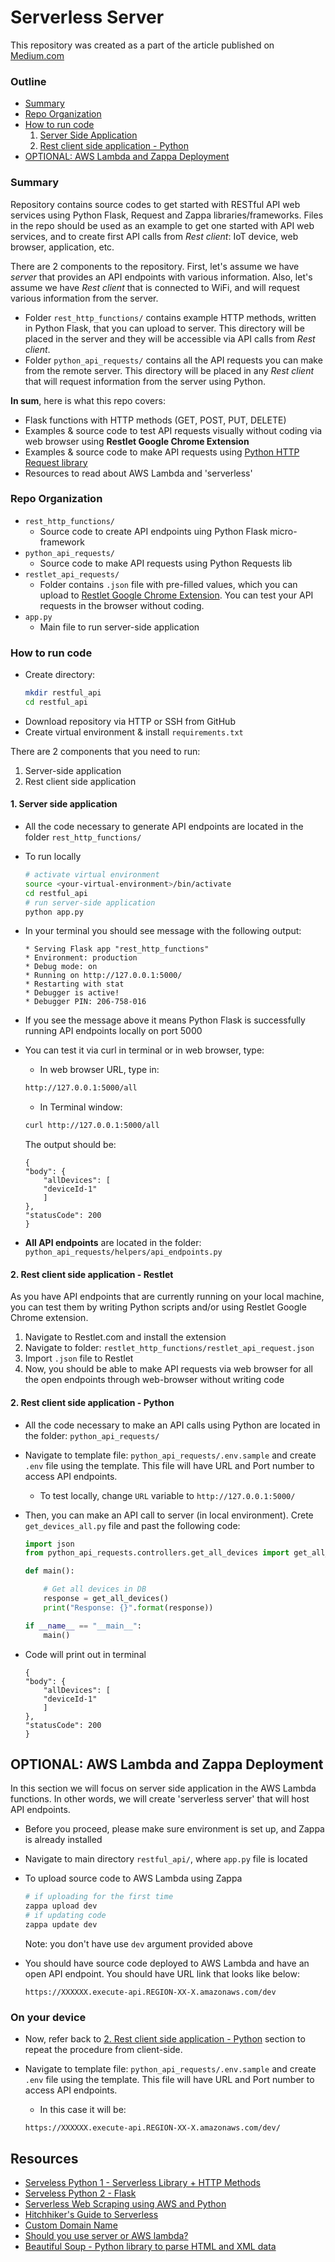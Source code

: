 # Serverless Server

This repository was created as a part of the article published on [Medium.com](https://medium.com/@almasmyrzatay/how-to-easily-set-up-serverless-server-for-iot-devices-using-amazon-aws-lambda-python-flask-d7e9d79dbe0?source=friends_link&sk=62421aa7adb972a604e6c178499f3fc0)

### **Outline**

- [Summary](https://github.com/AlmasM/restful-api#summary)
- [Repo Organization](https://github.com/AlmasM/restful-api#repo-organization)
- [How to run code](https://github.com/AlmasM/restful-api#how-to-run-code)
  1. [Server Side Application](https://github.com/AlmasM/restful-api#1-server-side-application)
  2. [Rest client side application - Python](https://github.com/AlmasM/restful-api#2-rest-client-side-application---restlet)
- [OPTIONAL: AWS Lambda and Zappa Deployment](https://github.com/AlmasM/restful-api#optional-aws-lambda-and-zappa-deployment)

### **Summary**

Repository contains source codes to get started with RESTful API web services using Python Flask, Request and Zappa libraries/frameworks. Files in the repo should be used as an example to get one started with API web services, and to create first API calls from _Rest client_: IoT device, web browser, application, etc.

There are 2 components to the repository. First, let's assume we have _server_ that provides an API endpoints with various information. Also, let's assume we have _Rest client_ that is connected to WiFi, and will request various information from the server.

- Folder `rest_http_functions/` contains example HTTP methods, written in Python Flask, that you can upload to server. This directory will be placed in the server and they will be accessible via API calls from _Rest client_.
- Folder `python_api_requests/` contains all the API requests you can make from the remote server. This directory will be placed in any _Rest client_ that will request information from the server using Python.

**In sum**, here is what this repo covers:

- Flask functions with HTTP methods (GET, POST, PUT, DELETE)
- Examples & source code to test API requests visually without coding via web browser using **Restlet Google Chrome Extension**
- Examples & source code to make API requests using [Python HTTP Request library](https://realpython.com/python-requests/)
- Resources to read about AWS Lambda and 'serverless'

### Repo Organization

- `rest_http_functions/`
  - Source code to create API endpoints uing Python Flask micro-framework
- `python_api_requests/`
  - Source code to make API requests using Python Requests lib
- `restlet_api_requests/`
  - Folder contains `.json` file with pre-filled values, which you can upload to [Restlet Google Chrome Extension](https://restlet.com/modules/client/). You can test your API requests in the browser without coding.
- `app.py`
  - Main file to run server-side application

### How to run code

- Create directory:
  ```bash
  mkdir restful_api
  cd restful_api
  ```
- Download repository via HTTP or SSH from GitHub
- Create virtual environment & install `requirements.txt`

There are 2 components that you need to run:

1. Server-side application
2. Rest client side application

#### 1. Server side application

- All the code necessary to generate API endpoints are located in the folder `rest_http_functions/`
- To run locally

  ```bash
  # activate virtual environment
  source <your-virtual-environment>/bin/activate
  cd restful_api
  # run server-side application
  python app.py
  ```

- In your terminal you should see message with the following output:
  ```
  * Serving Flask app "rest_http_functions"
  * Environment: production
  * Debug mode: on
  * Running on http://127.0.0.1:5000/
  * Restarting with stat
  * Debugger is active!
  * Debugger PIN: 206-758-016
  ```
- If you see the message above it means Python Flask is successfully running API endpoints locally on port 5000
- You can test it via curl in terminal or in web browser, type:

  - In web browser URL, type in:

  ```bash
  http://127.0.0.1:5000/all
  ```

  - In Terminal window:

  ```bash
  curl http://127.0.0.1:5000/all
  ```

  The output should be:

  ```
  {
  "body": {
      "allDevices": [
      "deviceId-1"
      ]
  },
  "statusCode": 200
  }
  ```

- **All API endpoints** are located in the folder: `python_api_requests/helpers/api_endpoints.py`

#### 2. Rest client side application - Restlet

As you have API endpoints that are currently running on your local machine, you can test them by writing Python scripts and/or using Restlet Google Chrome extension.

1. Navigate to Restlet.com and install the extension
2. Navigate to folder: `restlet_http_functions/restlet_api_request.json`
3. Import `.json` file to Restlet
4. Now, you should be able to make API requests via web browser for all the open endpoints through web-browser without writing code

#### 2. Rest client side application - Python

- All the code necessary to make an API calls using Python are located in the folder: `python_api_requests/`
- Navigate to template file: `python_api_requests/.env.sample` and create `.env` file using the template. This file will have URL and Port number to access API endpoints.

  - To test locally, change `URL` variable to `http://127.0.0.1:5000/`

- Then, you can make an API call to server (in local environment). Crete `get_devices_all.py` file and past the following code:

  ```python
  import json
  from python_api_requests.controllers.get_all_devices import get_all_devices

  def main():

      # Get all devices in DB
      response = get_all_devices()
      print("Response: {}".format(response))

  if __name__ == "__main__":
      main()

  ```

- Code will print out in terminal
  ```
  {
  "body": {
      "allDevices": [
      "deviceId-1"
      ]
  },
  "statusCode": 200
  }
  ```

## OPTIONAL: AWS Lambda and Zappa Deployment

In this section we will focus on server side application in the AWS Lambda functions. In other words, we will create 'serverless server' that will host API endpoints.

- Before you proceed, please make sure environment is set up, and Zappa is already installed
- Navigate to main directory `restful_api/`, where `app.py` file is located

- To upload source code to AWS Lambda using Zappa

  ```bash
  # if uploading for the first time
  zappa upload dev
  # if updating code
  zappa update dev
  ```

  Note: you don't have use `dev` argument provided above

- You should have source code deployed to AWS Lambda and have an open API endpoint. You should have URL link that looks like below:

  ```
  https://XXXXXX.execute-api.REGION-XX-X.amazonaws.com/dev
  ```

### On your device

- Now, refer back to [2. Rest client side application - Python](https://github.com/AlmasM/restful-api#2-rest-client-side-application---python) section to repeat the procedure from client-side.

- Navigate to template file: `python_api_requests/.env.sample` and create `.env` file using the template. This file will have URL and Port number to access API endpoints.

  - In this case it will be:

  ```
  https://XXXXXX.execute-api.REGION-XX-X.amazonaws.com/dev/
  ```

## Resources

- [Serveless Python 1 - Serverless Library + HTTP Methods](https://read.iopipe.com/the-right-way-to-do-serverless-in-python-e99535574454)
- [Serveless Python 2 - Flask](https://read.iopipe.com/the-right-way-to-do-serverless-in-python-part-2-63430131239)
- [Serverless Web Scraping using AWS and Python](https://medium.com/@jcalabrese16/serverless-web-scrap-using-aws-lambda-and-s3-python-12bf1d27ea3f)
- [Hitchhiker's Guide to Serverless](https://hackernoon.com/the-hitchhikers-guide-to-serverless-ec5efb8075d6)
- [Custom Domain Name](https://github.com/amplify-education/serverless-domain-manager)
- [Should you use server or AWS lambda?](https://servers.lol/)
- [Beautiful Soup - Python library to parse HTML and XML data](https://www.crummy.com/software/BeautifulSoup/bs4/doc/)

